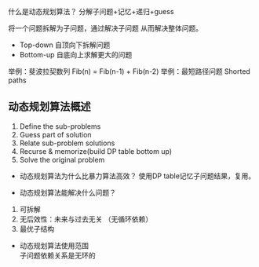 
什么是动态规划算法？
分解子问题+记忆+递归+guess

将一个问题拆解为子问题，通过解决子问题 从而解决整体问题。

- Top-down 自顶向下拆解问题
- Bottom-up 自底向上求解更大的问题

举例：斐波拉契数列 Fib(n) = Fib(n-1) + Fib(n-2)
举例：最短路径问题 Shorted paths

## 动态规划算法概述
1. Define the sub-problems
2. Guess part of solution
3. Relate sub-problem solutions
4. Recurse & memorize(build DP table bottom up)
5. Solve the original problem  

- 动态规划算法为什么比暴力算法高效？
使用DP table记忆子问题结果，复用。

- 动态规划算法能解决什么问题？
1. 可拆解
2. 无后效性：未来与过去无关 （无循环依赖）
3. 最优子结构

- 动态规划算法使用范围   
子问题依赖关系是无环的

